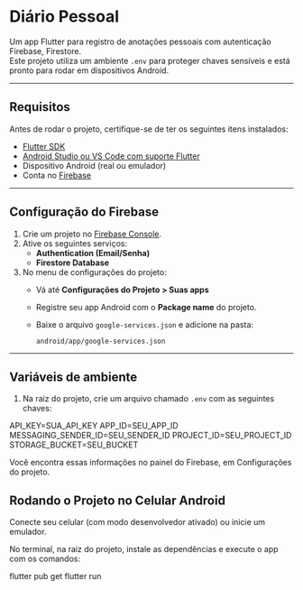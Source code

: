 # Diário Pessoal

Um app Flutter para registro de anotações pessoais com autenticação Firebase, Firestore.  
Este projeto utiliza um ambiente `.env` para proteger chaves sensíveis e está pronto para rodar em dispositivos Android.

---

## Requisitos

Antes de rodar o projeto, certifique-se de ter os seguintes itens instalados:

- [Flutter SDK](https://flutter.dev/docs/get-started/install)
- [Android Studio ou VS Code com suporte Flutter](https://docs.flutter.dev/tools)
- Dispositivo Android (real ou emulador)
- Conta no [Firebase](https://console.firebase.google.com)

---

## Configuração do Firebase

1. Crie um projeto no [Firebase Console](https://console.firebase.google.com).
2. Ative os seguintes serviços:
   - **Authentication (Email/Senha)**
   - **Firestore Database**
3. No menu de configurações do projeto:
   - Vá até **Configurações do Projeto > Suas apps**
   - Registre seu app Android com o **Package name** do projeto.
   - Baixe o arquivo `google-services.json` e adicione na pasta:

     ```
     android/app/google-services.json
     ```

---

## Variáveis de ambiente

1. Na raiz do projeto, crie um arquivo chamado `.env` com as seguintes chaves:

API_KEY=SUA_API_KEY
APP_ID=SEU_APP_ID
MESSAGING_SENDER_ID=SEU_SENDER_ID
PROJECT_ID=SEU_PROJECT_ID
STORAGE_BUCKET=SEU_BUCKET

Você encontra essas informações no painel do Firebase, em Configurações do projeto.

## Rodando o Projeto no Celular Android
Conecte seu celular (com modo desenvolvedor ativado) ou inicie um emulador.

No terminal, na raiz do projeto, instale as dependências e execute o app com os comandos:

flutter pub get
flutter run
